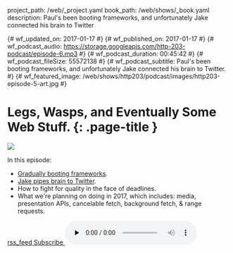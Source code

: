 project_path: /web/_project.yaml
book_path: /web/shows/_book.yaml
description: Paul's been booting frameworks, and unfortunately Jake connected his brain to Twitter

{# wf_updated_on: 2017-01-17 #}
{# wf_published_on: 2017-01-17 #}
{# wf_podcast_audio: https://storage.googleapis.com/http-203-podcast/episode-6.mp3 #}
{# wf_podcast_duration: 00:45:42 #}
{# wf_podcast_fileSize: 55572138 #}
{# wf_podcast_subtitle: Paul's been booting frameworks, and unfortunately Jake connected his brain to Twitter. #}
{# wf_featured_image: /web/shows/http203/podcast/images/http203-episode-5-art.jpg #}

# Legs, Wasps, and Eventually Some Web Stuff. {: .page-title }

<img src="/web/shows/http203/podcast/images/http203-episode-5-art.jpg" class="attempt-right">

In this episode:

* [Gradually booting frameworks](https://aerotwist.com/blog/when-everything-is-important-nothing-is/).
* [Jake pipes brain to Twitter](https://twitter.com/jaffathecake/status/814751108975489024).
* How to fight for quality in the face of deadlines.
* What we're planning on doing in 2017, which includes: media, presentation APIs, cancelable fetch, background fetch, & range requests.

<a href="http://feeds.feedburner.com/Http203Podcast">
  <span class="material-icons">rss_feed</span>
  Subscribe
</a>

<audio src="https://storage.googleapis.com/http-203-podcast/episode-6.mp3" controls preload="none">




